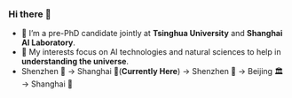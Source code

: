 ### Hi there 👋

- 🌱 I’m a pre-PhD candidate jointly at **Tsinghua University** and **Shanghai AI Laboratory**. 
- 🔭 My interests focus on AI technologies and natural sciences to help in **understanding the universe**.
- Shenzhen 🏫 → Shanghai 🌆(**Currently Here**) → Shenzhen 🏫 → Beijing 🏛 → Shanghai 🌆 
